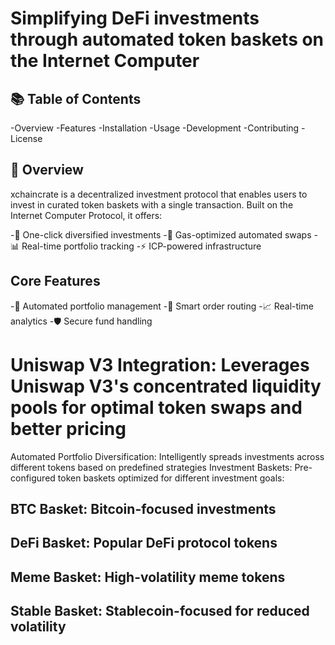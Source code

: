 # Simplifying DeFi investments through automated token baskets on the Internet Computer


## 📚 Table of Contents

-Overview
-Features
-Installation
-Usage
-Development
-Contributing
-License



## 🌟 Overview
xchaincrate is a decentralized investment protocol that enables users to invest in curated token baskets with a single transaction. Built on the Internet Computer Protocol, it offers:

-🎯 One-click diversified investments
-💸 Gas-optimized automated swaps
-📊 Real-time portfolio tracking
-⚡ ICP-powered infrastructure

## Core Features

-💼 Automated portfolio management
-🔄 Smart order routing
-📈 Real-time analytics
-🛡️ Secure fund handling

# Uniswap V3 Integration: Leverages Uniswap V3's concentrated liquidity pools for optimal token swaps and better pricing
Automated Portfolio Diversification: Intelligently spreads investments across different tokens based on predefined strategies
Investment Baskets: Pre-configured token baskets optimized for different investment goals:

## BTC Basket: Bitcoin-focused investments
## DeFi Basket: Popular DeFi protocol tokens
## Meme Basket: High-volatility meme tokens
## Stable Basket: Stablecoin-focused for reduced volatility



